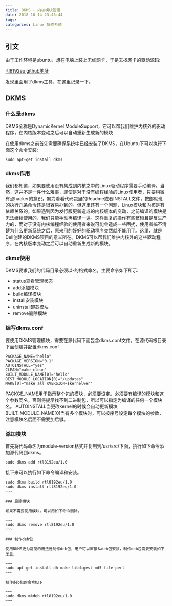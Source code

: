 ```yaml
---
title: DKMS - 内核模块管理
date: 2018-10-14 23:46:44
tags:
categories: Linux 操作系统
---
```


## 引文

由于工作环境是ubuntu，想在电脑上装上无线网卡，于是去找网卡的驱动源码:

[rtl8192eu github地址]([https://github.com/Mange/rtl8192eu-linux-driver)

发现里面用了dkms工具，在这里记录一下。

## DKMS

### 什么是dkms

DKMS全称是DynamicKernel ModuleSupport，它可以帮我们维护内核外的驱动程序，在内核版本变动之后可以自动重新生成新的模块

在使用dkms之前首先需要确保系统中已经安装了DKMS，在Ubuntu下可以执行下面这个命令安装:

~~~
sudo apt-get install dkms
~~~

### dkms作用

我们都知道，如果要使用没有集成到内核之中的Linux驱动程序需要手动编译。当然，这并不是一件什么难事，即使是对于没有编程经验的Linux使用者，只要稍微有点hacker的意识，努力看看代码包里的Readme或者INSTALL文件，按部就班的执行几条命令还是很容易办到的。但这里还有一个问题，Linux模块和内核是有依赖关系的，如果遇到因为发行版更新造成的内核版本的变动，之前编译的模块是无法继续使用的，我们只能手动再编译一遍。这样重复的操作有些繁琐且是反生产力的，而对于没有内核编程经验的使用者来说可能会造成一些困扰，使用者搞不清楚为什么更新系统之后，原来用的好好的驱动程序突然就不能用了。这里，就是Dell创建的DKMS项目的意义所在。DKMS可以帮我们维护内核外的这些驱动程序，在内核版本变动之后可以自动重新生成新的模块。

### dkms使用

DKMS要求我们的代码目录必须以-的格式命名，主要命令如下所示:

- status查看管理状态
- add添加模块
- build编译模块
- install安装模块
- uninstall卸载模块
- remove删除模块

### 编写dkms.conf

要使用DKMS管理模块，需要在源代码下面包含dkms.conf文件，在源代码根目录下面创建并配置dkms.conf

~~~
PACKAGE_NAME="hello"
PACKAGE_VERSION="0.1"
AUTOINSTALL="yes"
CLEAN="make clean"
BUILT_MODULE_NAME[0]="hello"
DEST_MODULE_LOCATION[0]="/updates"
MAKE[0]="make all KVERSION=$kernelver"
~~~

PACKGE_NAME用于指示整个包的模块，必须要设定。必须要有编译的模块和这个参数同名，否则将提示找不到二进制包，所以可以指定为编译的任何一个模块名。
AUTOINSTALL当更改kernel的时候会自动更新模块
BUILT_MODULE_NAME[0]当有多个模块时，可以按序号设定每个模块的参数，注意模块名后面不需要加后缀。
  
### 添加模块

首先将代码命名为module-version格式并复制到/usr/src/下面，执行如下命令添加源代码到dkms。

~~~
sudo dkms add rtl8192eu/1.0
~~~

接下来可以执行如下命令编译和安装。

~~~~
sudo dkms build rtl8192eu/1.0
sudo dkms install rtl8192eu/1.0
~~~

### 删除模块

如果不需要使用模块，可以用如下命令删除。

~~~
sudo dkms remove rtl8192eu/1.0
~~~

### 制作deb包

使用DKMS更为常见的用法是制作deb包，用户可以直接从deb包安装，制作deb包需要安装如下工具。

~~~
sudo apt-get install dh-make libdigest-md5-file-perl
~~~

制作deb包的命令如下

~~~
sudo dkms mkdeb rtl8192eu/1.0
~~~
